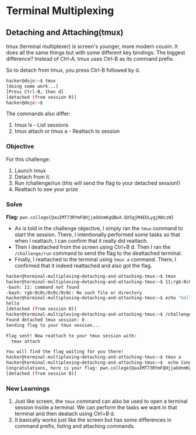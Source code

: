 # Terminal Multiplexing

## Detaching and Attaching(tmux)
tmux (terminal multiplexer) is screen's younger, more modern cousin. It does all the same things but with some different key bindings. The biggest difference? Instead of Ctrl-A, tmux uses Ctrl-B as its command prefix.

So to detach from tmux, you press Ctrl-B followed by d.

```bash
hacker@dojo:~$ tmux
[doing some work...]
[Press Ctrl-B, then d]
[detached (from session 0)]
hacker@dojo:~$ 
```

The commands also differ: 
   1. tmux ls - List sessions
   2. tmux attach or tmux a - Reattach to session

### Objective
For this challenge:
   1. Launch tmux
   2. Detach from it.
   3. Run /challenge/run (this will send the flag to your detached session!)
   4. Reattach to see your prize

### Solve
**Flag:** `pwn.college{QauIMT73RYmFQHjjaOdnmKgQBwX.QX5gjM4EDLygjN0czW}`

- As is told in the challenge objective, I simply ran the `tmux` command to start the session. There, I intentionally performed some tasks so that when I reattach, I can confirm that it really did reattach.
- Then I deattached from the screen using Ctrl+B d. Then I ran the `/challenge/run` command to send the flag to the deattached terminal.
- Finally, I reattached to the terminal using `tmux a` command. There, I confirmed that it indeed reattached and also got the flag.

```bash
hacker@terminal-multiplexing~detaching-and-attaching-tmux:~$ tmux
hacker@terminal-multiplexing~detaching-and-attaching-tmux:~$ 11;rgb:0c0c/0c0c/0c0c
-bash: 11: command not found
-bash: rgb:0c0c/0c0c/0c0c: No such file or directory
hacker@terminal-multiplexing~detaching-and-attaching-tmux:~$ echo "hello"
hello
[detached (from session 0)]
hacker@terminal-multiplexing~detaching-and-attaching-tmux:~$ /challenge/run
Found detached tmux session: 0
Sending flag to your tmux session...

Flag sent! Now reattach to your tmux session with:
  tmux attach

You will find the flag waiting for you there!
hacker@terminal-multiplexing~detaching-and-attaching-tmux:~$ tmux a
hacker@terminal-multiplexing~detaching-and-attaching-tmux:~$  echo Congratulations, here is your flag: pwn.college{QauIMT73RYmFQHjjaOdnmKgQBwX.QX5gjM4EDLygjN0czW}
Congratulations, here is your flag: pwn.college{QauIMT73RYmFQHjjaOdnmKgQBwX.QX5gjM4EDLygjN0czW}
[detached (from session 0)]
```

### New Learnings
1. Just like screen, the `tmux` command can also be used to open a terminal session inside a terminal. We can perform the tasks we want in that terminal and then deatach using Ctrl+B d.
2. It basically works just like the screen but has some differences in command prefix, listing and attaching commands.